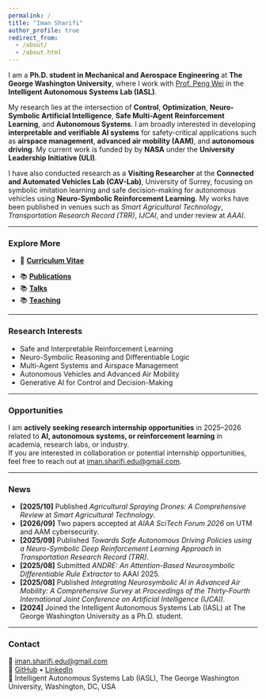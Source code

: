 ```yaml
---
permalink: /
title: "Iman Sharifi"
author_profile: true
redirect_from: 
  - /about/
  - /about.html
---
```


I am a **Ph.D. student in Mechanical and Aerospace Engineering** at **The George Washington University**, where I work with [Prof. Peng Wei](https://web.seas.gwu.edu/pwei/) in the **Intelligent Autonomous Systems Lab (IASL)**. 
 
My research lies at the intersection of **Control**, **Optimization**, **Neuro-Symbolic Artificial Intelligence**, **Safe Multi-Agent Reinforcement Learning**, and **Autonomous Systems**. I am broadly interested in developing **interpretable and verifiable AI systems** for safety-critical applications such as **airspace management**, **advanced air mobility (AAM)**, and **autonomous driving**. My current work is funded by by **NASA** under the **University Leadership Initiative (ULI)**.

I have also conducted research as a **Visiting Researcher** at the **Connected and Automated Vehicles Lab (CAV-Lab)**, University of Surrey, focusing on symbolic imitation learning and safe decision-making for autonomous vehicles using **Neuro-Symbolic Reinforcement Learning**. My works have been published in venues such as *Smart Agricultural Technology*, *Transportation Research Record (TRR)*, *IJCAI*, and under review at *AAAI*.

---

### Explore More
- 📄 [**Curriculum Vitae**](/cv/)  
<!-- - 🔬 [**Research Projects**](/portfolio/)   -->
- 📚 [**Publications**](/publications/) 
- 📚 [**Talks**](/talks/)  
- 📚 [**Teaching**](/teaching/) 

---

### Research Interests
- Safe and Interpretable Reinforcement Learning  
- Neuro-Symbolic Reasoning and Differentiable Logic  
- Multi-Agent Systems and Airspace Management  
- Autonomous Vehicles and Advanced Air Mobility  
- Generative AI for Control and Decision-Making  

---

### Opportunities
I am **actively seeking research internship opportunities** in 2025–2026 related to **AI, autonomous systems, or reinforcement learning** in academia, research labs, or industry.  
If you are interested in collaboration or potential internship opportunities, feel free to reach out at [iman.sharifi.edu@gmail.com](mailto:iman.sharifi.edu@gmail.com).

---

### News
- **[2025/10]** Published *Agricultural Spraying Drones: A Comprehensive Review* at *Smart Agricultural Technology*.
- **[2026/09]** Two papers accepted at *AIAA SciTech Forum 2026* on UTM and AAM cybersecurity. 
- **[2025/09]** Published *Towards Safe Autonomous Driving Policies using a Neuro-Symbolic Deep Reinforcement Learning Approach* in *Transportation Research Record (TRR)*. 
- **[2025/08]** Submitted *ANDRE: An Attention-Based Neurosymbolic Differentiable Rule Extractor* to AAAI 2025. 
- **[2025/08]** Published *Integrating Neurosymbolic AI in Advanced Air Mobility: A Comprehensive Survey* at *Proceedings of the Thirty-Fourth International Joint Conference on Artificial Intelligence (IJCAI)*.
- **[2024]** Joined the Intelligent Autonomous Systems Lab (IASL) at The George Washington University as a Ph.D. student.  

---

### Contact
📧 [iman.sharifi.edu@gmail.com](mailto:iman.sharifi.edu@gmail.com)  
🔗 [GitHub](https://github.com/iman-sharifi-ghb) • [LinkedIn](https://www.linkedin.com/in/iman-sharifi-98210184/)  
🏫 Intelligent Autonomous Systems Lab (IASL), The George Washington University, Washington, DC, USA
